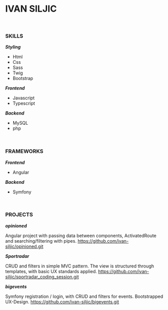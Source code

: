 # IVAN SILJIC

<br>

### SKILLS
__*Styling*__
* Html
* Css
* Sass
* Twig
* Bootstrap

__*Frontend*__
* Javascript
* Typescript

__*Backend*__
* MySQL
* php

<br>

### FRAMEWORKS
__*Frontend*__
* Angular

__*Backend*__
* Symfony

<br>

### PROJECTS
__*opinioned*__

Angular project with passing data between components, ActivatedRoute and searching/filtering with pipes.
https://github.com/ivan-siljic/opinioned.git<br>


__*Sportradar*__

CRUD and filters in simple MVC pattern. The view is structured through templates, with basic UX standards applied.
https://github.com/ivan-siljic/sportradar_coding_session.git<br>


__*bigevents*__

Symfony registration / login, with CRUD and filters for events. Bootstrapped UX-Design.
https://github.com/ivan-siljic/bigevents.git